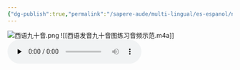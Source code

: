 ```yaml
---
{"dg-publish":true,"permalink":"/sapere-aude/multi-lingual/es-espanol/notas//","dgPassFrontmatter":true}
---
```



![西语九十音.png](/img/user/TARDIS/Assets/2023/%E8%A5%BF%E8%AF%AD%E4%B9%9D%E5%8D%81%E9%9F%B3.png)
![[西语发音九十音图练习音频示范.m4a]]<audio id="audio" controls="" preload="none">
<source id="mp3" src="https://huangyahui.com/img/user/TARDIS/Assets/2024/ES90.mp3">
</audio>
